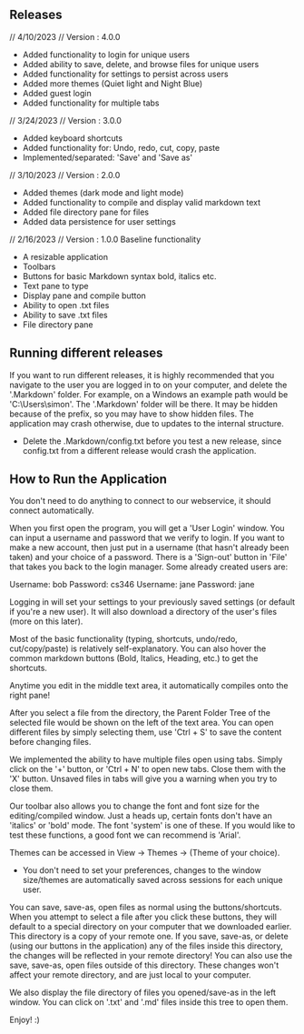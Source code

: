 ## Releases
// 4/10/2023
// Version : 4.0.0
- Added functionality to login for unique users
- Added ability to save, delete, and browse files for unique users
- Added functionality for settings to persist across users
- Added more themes (Quiet light and Night Blue)
- Added guest login
- Added functionality for multiple tabs

// 3/24/2023
// Version : 3.0.0
- Added keyboard shortcuts
- Added functionality for: Undo, redo, cut, copy, paste
- Implemented/separated: 'Save' and 'Save as'

// 3/10/2023
// Version : 2.0.0
- Added themes (dark mode and light mode)
- Added functionality to compile and display valid markdown text
- Added file directory pane for files
- Added data persistence for user settings


// 2/16/2023
// Version : 1.0.0
Baseline functionality
- A resizable application
- Toolbars
- Buttons for basic Markdown syntax bold, italics etc.
- Text pane to type
- Display pane and compile button
- Ability to open .txt files
- Ability to save .txt files
- File directory pane

## Running different releases
If you want to run different releases, it is highly recommended that you navigate to the user you are logged in to on
your computer, and delete the '.Markdown' folder. For example, on a Windows an example path would be 'C:\Users\simon'.
The '.Markdown' folder will be there. It may be hidden because of the prefix, so you may have to show hidden files.
The application may crash otherwise, due to updates to the internal structure. 

- Delete the .Markdown/config.txt before you test a new release, since config.txt from a different release would crash the application.

## How to Run the Application
You don't need to do anything to connect to our webservice, it should connect automatically.

When you first open the program, you will get a 'User Login' window. You can input a username and password that we
verify to login. If you want to make a new account, then just put in a username (that hasn't already been taken) and
your choice of a password. There is a 'Sign-out' button in 'File' that takes you back to the login manager.
Some already created users are:

Username: bob
Password: cs346
Username: jane
Password: jane

Logging in will set your settings to your previously saved settings (or default if you're a new user).
It will also download a directory of the user's files (more on this later).

Most of the basic functionality (typing, shortcuts, undo/redo, cut/copy/paste) is relatively self-explanatory. You can
also hover the common markdown buttons (Bold, Italics, Heading, etc.) to get the shortcuts. 

Anytime you edit in the middle text area, it automatically compiles onto the right pane!

After you select a file from the directory, the Parent Folder Tree of the selected file would be shown on the left of the text area.
You can open different files by simply selecting them, use 'Ctrl + S' to save the content before changing files.

We implemented the ability to have multiple files open using tabs. Simply click on the '+' button, or 'Ctrl + N' to
open new tabs. Close them with the 'X' button. Unsaved files in tabs will give you a warning when you try to close them.

Our toolbar also allows you to change the font and font size for the editing/compiled window. Just a heads up, certain
fonts don't have an 'italics' or 'bold' mode. The font 'system' is one of these. If you would like to test these
functions, a good font we can recommend is 'Arial'.

Themes can be accessed in View -> Themes -> (Theme of your choice).
 - You don't need to set your preferences, changes to the window size/themes are automatically saved across sessions
 for each unique user.

You can save, save-as, open files as normal using the buttons/shortcuts. When you attempt to select a file after you
click these buttons, they will default to a special directory on your computer that we downloaded earlier. This
directory is a copy of your remote one. If you save, save-as, or delete (using our buttons in the application) any of the
files inside this directory, the changes will be reflected in your remote directory! You can also use the save,
save-as, open files outside of this directory. These changes won't affect your remote directory, and are just local to
your computer.

We also display the file directory of files you opened/save-as in the left window. You can click on '.txt' and '.md'
files inside this tree to open them.

Enjoy! :)
